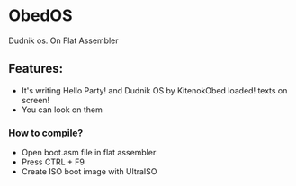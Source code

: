 # ObedOS
Dudnik os. On Flat Assembler
## Features:
- It's writing Hello Party! and Dudnik OS by KitenokObed loaded! texts on screen!
- You can look on them
### How to compile?
- Open boot.asm file in flat assembler
- Press CTRL + F9
- Create ISO boot image with UltraISO
